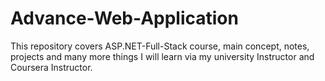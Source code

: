 # Advance-Web-Application
This repository covers ASP.NET-Full-Stack course, main concept, notes, projects and many more things I will learn via my university Instructor and Coursera Instructor.
